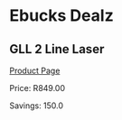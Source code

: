 
# Ebucks Dealz
## GLL 2 Line Laser
[Product Page](https://www.ebucks.com/web/shop/productSelected.do?prodId=1169666389&catId=370101825)

Price: R849.00

Savings: 150.0


	